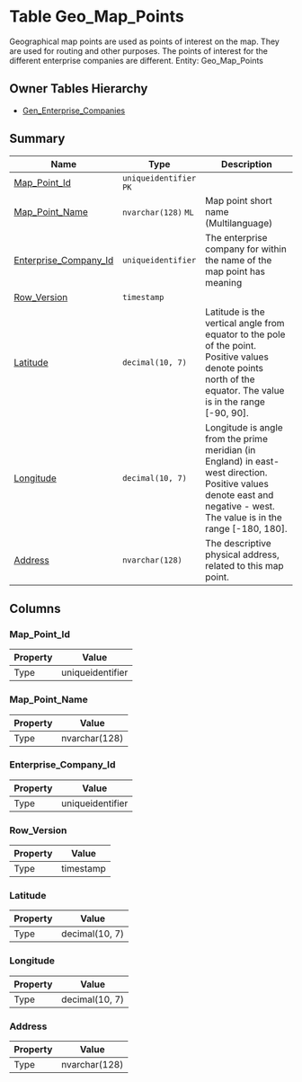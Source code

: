 # Table Geo_Map_Points

Geographical map points are used as points of interest on the map. They are used for routing and other purposes. The points of interest for the different enterprise companies are different. Entity: Geo_Map_Points

## Owner Tables Hierarchy

* [Gen_Enterprise_Companies](Gen_Enterprise_Companies.md)

## Summary

| Name | Type | Description |
| - | - | --- |
|[Map_Point_Id](#map_point_id)|`uniqueidentifier` `PK`||
|[Map_Point_Name](#map_point_name)|`nvarchar(128)` `ML`|Map point short name (Multilanguage)|
|[Enterprise_Company_Id](#enterprise_company_id)|`uniqueidentifier` |The enterprise company for within the name of the map point has meaning|
|[Row_Version](#row_version)|`timestamp` ||
|[Latitude](#latitude)|`decimal(10, 7)` |Latitude is the vertical angle from equator to the pole of the point. Positive values denote points north of the equator. The value is in the range [-90, 90].|
|[Longitude](#longitude)|`decimal(10, 7)` |Longitude is angle from the prime meridian (in England) in east-west direction. Positive values denote east and negative - west. The value is in the range [-180, 180].|
|[Address](#address)|`nvarchar(128)` |The descriptive physical address, related to this map point.|

## Columns

### Map_Point_Id

| Property | Value |
| - | - |
|Type|uniqueidentifier|

### Map_Point_Name

| Property | Value |
| - | - |
|Type|nvarchar(128)|

### Enterprise_Company_Id

| Property | Value |
| - | - |
|Type|uniqueidentifier|

### Row_Version

| Property | Value |
| - | - |
|Type|timestamp|

### Latitude

| Property | Value |
| - | - |
|Type|decimal(10, 7)|

### Longitude

| Property | Value |
| - | - |
|Type|decimal(10, 7)|

### Address

| Property | Value |
| - | - |
|Type|nvarchar(128)|


